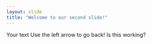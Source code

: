 ```yaml
---
layout: slide
title: "Welcome to our second slide!"
---
```

Your text
Use the left arrow to go back!
Is this working?
